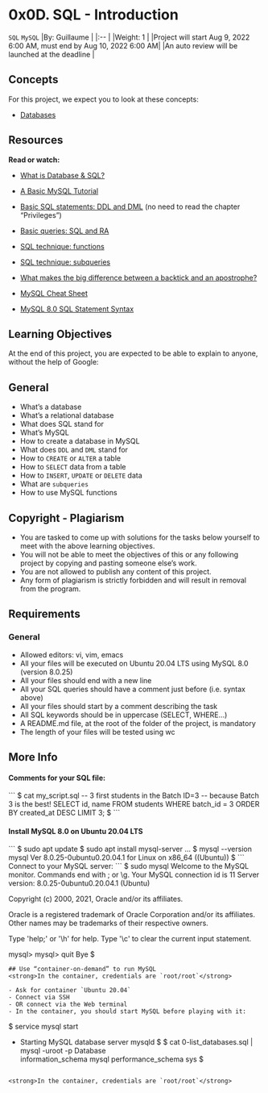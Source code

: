 # 0x0D. SQL - Introduction
`SQL` `MySQL`
|By: Guillaume								 |
|:--									 |
|Weight: 1								 |
|Project will start Aug 9, 2022 6:00 AM, must end by Aug 10, 2022 6:00 AM|
|An auto review will be launched at the deadline			 |

## Concepts
For this project, we expect you to look at these concepts:

- [Databases](https://alx-intranet.hbtn.io/concepts/556)

## Resources
<strong>Read or watch:</strong>

- [What is Database & SQL?](https://www.youtube.com/watch?v=FR4QIeZaPeM)

- [A Basic MySQL Tutorial](https://www.digitalocean.com/community/tutorials/how-to-install-mysql-on-ubuntu-20-04)

- [Basic SQL statements: DDL and DML](https://web.csulb.edu/colleges/coe/cecs/dbdesign/dbdesign.php?page=sql/ddldml.php) (no need to read the chapter “Privileges”)

- [Basic queries: SQL and RA](https://web.csulb.edu/colleges/coe/cecs/dbdesign/dbdesign.php?page=sql/queries.php)

- [SQL technique: functions](https://web.csulb.edu/colleges/coe/cecs/dbdesign/dbdesign.php?page=sql/functions.php)

- [SQL technique: subqueries](https://web.csulb.edu/colleges/coe/cecs/dbdesign/dbdesign.php?page=sql/subqueries.php)

- [What makes the big difference between a backtick and an apostrophe?](https://stackoverflow.com/questions/29402361/what-makes-the-big-difference-between-a-backtick-and-an-apostrophe/29402458)

- [MySQL Cheat Sheet](https://intellipaat.com/mediaFiles/2019/02/SQL-Commands-Cheat-Sheet.pdf)

- [MySQL 8.0 SQL Statement Syntax](https://dev.mysql.com/doc/refman/8.0/en/sql-statements.html)

## Learning Objectives
At the end of this project, you are expected to be able to explain to anyone, without the help of Google:

## General
- What’s a database
- What’s a relational database
- What does SQL stand for
- What’s MySQL
- How to create a database in MySQL
- What does `DDL` and `DML` stand for
- How to `CREATE` or `ALTER` a table
- How to `SELECT` data from a table
- How to `INSERT`, `UPDATE` or `DELETE` data
- What are `subqueries`
- How to use MySQL functions

## Copyright - Plagiarism
- You are tasked to come up with solutions for the tasks below yourself to meet with the above learning objectives.
- You will not be able to meet the objectives of this or any following project by copying and pasting someone else’s work.
- You are not allowed to publish any content of this project.
- Any form of plagiarism is strictly forbidden and will result in removal from the program.

## Requirements
### General
- Allowed editors: vi, vim, emacs
- All your files will be executed on Ubuntu 20.04 LTS using MySQL 8.0 (version 8.0.25)
- All your files should end with a new line
- All your SQL queries should have a comment just before (i.e. syntax above)
- All your files should start by a comment describing the task
- All SQL keywords should be in uppercase (SELECT, WHERE…)
- A README.md file, at the root of the folder of the project, is mandatory
- The length of your files will be tested using wc

## More Info
<h4>Comments for your SQL file:</h4>
```
$ cat my_script.sql
-- 3 first students in the Batch ID=3
-- because Batch 3 is the best!
SELECT id, name FROM students WHERE batch_id = 3 ORDER BY created_at DESC LIMIT 3;
$
```
<h4>Install MySQL 8.0 on Ubuntu 20.04 LTS</h4>
```
$ sudo apt update
$ sudo apt install mysql-server
...
$ mysql --version
mysql  Ver 8.0.25-0ubuntu0.20.04.1 for Linux on x86_64 ((Ubuntu))
$
```
Connect to your MySQL server:
```
$ sudo mysql
Welcome to the MySQL monitor.  Commands end with ; or \g.
Your MySQL connection id is 11
Server version: 8.0.25-0ubuntu0.20.04.1 (Ubuntu)

Copyright (c) 2000, 2021, Oracle and/or its affiliates.

Oracle is a registered trademark of Oracle Corporation and/or its
affiliates. Other names may be trademarks of their respective
owners.

Type 'help;' or '\h' for help. Type '\c' to clear the current input statement.

mysql>
mysql> quit
Bye
$
```
## Use “container-on-demand” to run MySQL
<strong>In the container, credentials are `root/root`</strong>

- Ask for container `Ubuntu 20.04`
- Connect via SSH
- OR connect via the Web terminal
- In the container, you should start MySQL before playing with it:

```
$ service mysql start
 * Starting MySQL database server mysqld
$
$ cat 0-list_databases.sql | mysql -uroot -p
Database                                                                        
information_schema
mysql
performance_schema
sys
$
```

<strong>In the container, credentials are `root/root`</strong>
